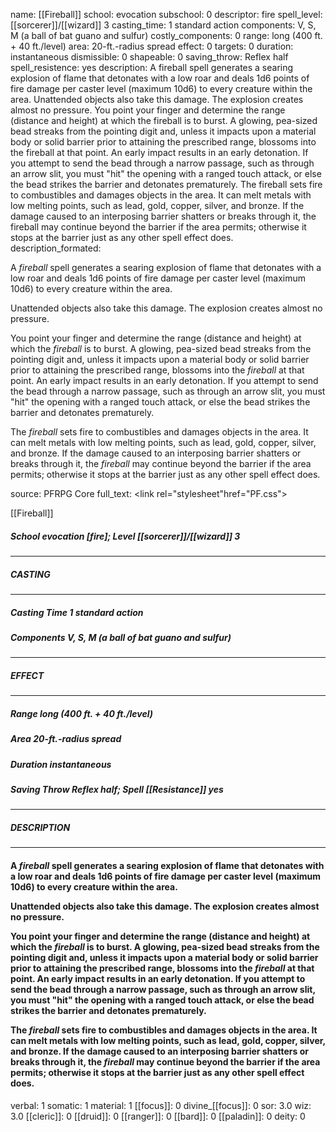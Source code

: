 name: [[Fireball]]
school: evocation
subschool: 0
descriptor: fire
spell_level: [[sorcerer]]/[[wizard]] 3
casting_time: 1 standard action
components: V, S, M (a ball of bat guano and sulfur)
costly_components: 0
range: long (400 ft. + 40 ft./level)
area: 20-ft.-radius spread
effect: 0
targets: 0
duration: instantaneous
dismissible: 0
shapeable: 0
saving_throw: Reflex half
spell_resistence: yes
description: A fireball spell generates a searing explosion of flame that detonates with a low roar and deals 1d6 points of fire damage per caster level (maximum 10d6) to every creature within the area.  Unattended objects also take this damage. The explosion creates almost no pressure.  You point your finger and determine the range (distance and height) at which the fireball is to burst. A glowing, pea-sized bead streaks from the pointing digit and, unless it impacts upon a material body or solid barrier prior to attaining the prescribed range, blossoms into the fireball at that point. An early impact results in an early detonation. If you attempt to send the bead through a narrow passage, such as through an arrow slit, you must "hit" the opening with a ranged touch attack, or else the bead strikes the barrier and detonates prematurely.  The fireball sets fire to combustibles and damages objects in the area. It can melt metals with low melting points, such as lead, gold, copper, silver, and bronze. If the damage caused to an interposing barrier shatters or breaks through it, the fireball may continue beyond the barrier if the area permits; otherwise it stops at the barrier just as any other spell effect does.
description_formated: <p>A <i>fireball</i> spell generates a searing explosion of flame that detonates with a low roar and deals 1d6 points of fire damage per caster level (maximum 10d6) to every creature within the area.</p><p>Unattended objects also take this damage. The explosion creates almost no pressure.</p><p>You point your finger and determine the range (distance and height) at which the <i>fireball</i> is to burst. A glowing, pea-sized bead streaks from the pointing digit and, unless it impacts upon a material body or solid barrier prior to attaining the prescribed range, blossoms into the <i>fireball</i> at that point. An early impact results in an early detonation. If you attempt to send the bead through a narrow passage, such as through an arrow slit, you must "hit" the opening with a ranged touch attack, or else the bead strikes the barrier and detonates prematurely.</p><p>The <i>fireball</i> sets fire to combustibles and damages objects in the area. It can melt metals with low melting points, such as lead, gold, copper, silver, and bronze. If the damage caused to an interposing barrier shatters or breaks through it, the <i>fireball</i> may continue beyond the barrier if the area permits; otherwise it stops at the barrier just as any other spell effect does.</p>
source: PFRPG Core
full_text: <link rel="stylesheet"href="PF.css"><div class="heading"><p class="alignleft">[[Fireball]]</p><div style="clear: both;"></div></div><div><h5><b>School </b>evocation [fire]; <b>Level </b>[[sorcerer]]/[[wizard]] 3</h5></div><hr/><div><h5><b>CASTING</b></h5></div><hr/><div><h5><b>Casting Time </b>1 standard action</h5><h5><b>Components </b>V, S, M (a ball of bat guano and sulfur)</h5></div><hr/><div><h5><b>EFFECT</b></h5></div><hr/><div><h5><b>Range </b>long (400 ft. + 40 ft./level)</h5><h5><b>Area </b>20-ft.-radius spread</h5><h5><b>Duration </b>instantaneous</h5><h5><b>Saving Throw </b>Reflex half; <b>Spell [[Resistance]] </b>yes</h5></div><hr/><div><h5><b>DESCRIPTION</b></h5></div><hr/><div><h4><p>A <i>fireball</i> spell generates a searing explosion of flame that detonates with a low roar and deals 1d6 points of fire damage per caster level (maximum 10d6) to every creature within the area.</p><p>Unattended objects also take this damage. The explosion creates almost no pressure.</p><p>You point your finger and determine the range (distance and height) at which the <i>fireball</i> is to burst. A glowing, pea-sized bead streaks from the pointing digit and, unless it impacts upon a material body or solid barrier prior to attaining the prescribed range, blossoms into the <i>fireball</i> at that point. An early impact results in an early detonation. If you attempt to send the bead through a narrow passage, such as through an arrow slit, you must "hit" the opening with a ranged touch attack, or else the bead strikes the barrier and detonates prematurely.</p><p>The <i>fireball</i> sets fire to combustibles and damages objects in the area. It can melt metals with low melting points, such as lead, gold, copper, silver, and bronze. If the damage caused to an interposing barrier shatters or breaks through it, the <i>fireball</i> may continue beyond the barrier if the area permits; otherwise it stops at the barrier just as any other spell effect does.</p></h4></div>
verbal: 1
somatic: 1
material: 1
[[focus]]: 0
divine_[[focus]]: 0
sor: 3.0
wiz: 3.0
[[cleric]]: 0
[[druid]]: 0
[[ranger]]: 0
[[bard]]: 0
[[paladin]]: 0
deity: 0
